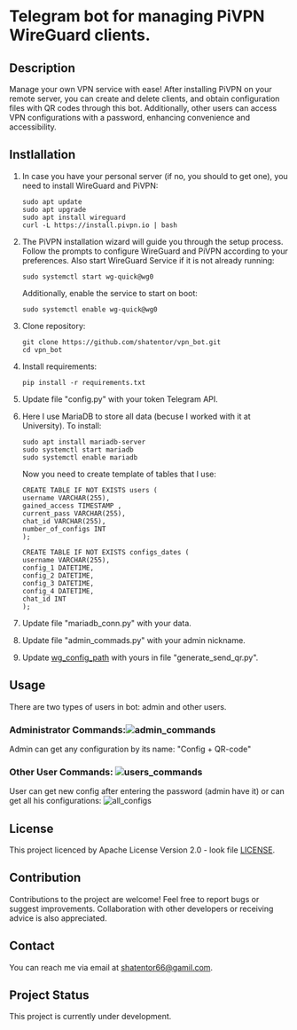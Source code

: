 
# Telegram bot for managing PiVPN WireGuard clients.

## Description 
Manage your own VPN service with ease! After installing PiVPN on your remote server,
you can create and delete clients, and obtain configuration files with QR codes through 
this bot. Additionally, other users can access VPN configurations with a password, 
enhancing convenience and accessibility.

## Instlallation
1. In case you have your personal server (if no, you should to get one), you need to install WireGuard and PiVPN:
    ```
   sudo apt update
   sudo apt upgrade
   sudo apt install wireguard
   curl -L https://install.pivpn.io | bash
   ```
   
2. The PiVPN installation wizard will guide you through the setup process. Follow the prompts to configure WireGuard and PiVPN according to your preferences.
Also start WireGuard Service if it is not already running:
   ```
   sudo systemctl start wg-quick@wg0
   ```
   
    Additionally, enable the service to start on boot:
    ```        
    sudo systemctl enable wg-quick@wg0
    ```     

3. Clone repository:
    ```
    git clone https://github.com/shatentor/vpn_bot.git
    cd vpn_bot
    ```
4. Install requirements:
    ```
    pip install -r requirements.txt
    ```
   
5. Update file "config.py" with your token Telegram API.
6. Here I use MariaDB to store all data (becuse I worked with it at University). To install:
   ```
   sudo apt install mariadb-server
   sudo systemctl start mariadb
   sudo systemctl enable mariadb
   ```  
   Now you need to create template of tables that I use:

    ```
   CREATE TABLE IF NOT EXISTS users (
    username VARCHAR(255),
    gained_access TIMESTAMP ,
    current_pass VARCHAR(255),
    chat_id VARCHAR(255),
    number_of_configs INT
    );

   CREATE TABLE IF NOT EXISTS configs_dates (
    username VARCHAR(255),
    config_1 DATETIME,
    config_2 DATETIME,
    config_3 DATETIME,
    config_4 DATETIME,
    chat_id INT
    );
    ```
7. Update file "mariadb_conn.py" with your data.
8. Update file "admin_commads.py" with your admin nickname.
9. Update [wg_config_path](main_stucture/generate_sens_qr.py) with yours in file "generate_send_qr.py".


## Usage
There are two types of users in bot: admin and other users.

### Administrator Commands:![admin_commands](stuff_for_readme/admin_commands.png)
Admin can get any configuration by its name: "Config + QR-code"


### Other User Commands: ![users_commands](stuff_for_readme/other_users_commands.png)

   User can get new config after entering the password (admin have it) or can get all his configurations:
![all_configs](stuff_for_readme/all_configs.png)

  
## License 
This project licenced by Apache License Version 2.0 - look file [LICENSE](LICENSE).

## Contribution 
Contributions to the project are welcome! 
Feel free to report bugs or suggest improvements. Collaboration with other developers or 
receiving advice is also appreciated.

## Contact 
You can reach me via email at shatentor66@gamil.com.
## Project Status 
This project is currently under development.

